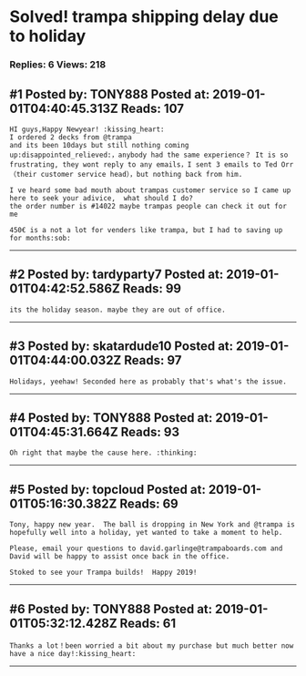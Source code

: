 # Solved! trampa shipping delay due to holiday

### Replies: 6 Views: 218

## \#1 Posted by: TONY888 Posted at: 2019-01-01T04:40:45.313Z Reads: 107

```
HI guys,Happy Newyear! :kissing_heart:
I ordered 2 decks from @trampa
and its been 10days but still nothing coming up:disappointed_relieved:，anybody had the same experience？ It is so frustrating, they wont reply to any emails，I sent 3 emails to Ted Orr（their customer service head），but nothing back from him.  

I ve heard some bad mouth about trampas customer service so I came up here to seek your adivice,  what should I do?  
the order number is #14022 maybe trampas people can check it out for me

450€ is a not a lot for venders like trampa, but I had to saving up for months:sob:
```

---
## \#2 Posted by: tardyparty7 Posted at: 2019-01-01T04:42:52.586Z Reads: 99

```
its the holiday season. maybe they are out of office.
```

---
## \#3 Posted by: skatardude10 Posted at: 2019-01-01T04:44:00.032Z Reads: 97

```
Holidays, yeehaw! Seconded here as probably that's what's the issue.
```

---
## \#4 Posted by: TONY888 Posted at: 2019-01-01T04:45:31.664Z Reads: 93

```
Oh right that maybe the cause here. :thinking:
```

---
## \#5 Posted by: topcloud Posted at: 2019-01-01T05:16:30.382Z Reads: 69

```
Tony, happy new year.  The ball is dropping in New York and @trampa is hopefully well into a holiday, yet wanted to take a moment to help.  

Please, email your questions to david.garlinge@trampaboards.com and David will be happy to assist once back in the office.

Stoked to see your Trampa builds!  Happy 2019!
```

---
## \#6 Posted by: TONY888 Posted at: 2019-01-01T05:32:12.428Z Reads: 61

```
Thanks a lot！been worried a bit about my purchase but much better now have a nice day!:kissing_heart:
```

---
